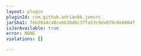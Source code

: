 ```yaml
---
layout: plugin
pluginId: com.github.adrianbk.jvmsrc
jarSha1: 7eb20a4ca8ce6b38d6c37fa53c9da970c0e6004f
isJarAvailable: true
error: NONE
violations: []

---
```

